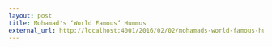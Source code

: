 ```yaml
---
layout: post
title: Mohamad's ‘World Famous’ Hummus
external_url: http://localhost:4001/2016/02/02/mohamads-world-famous-hummus/
---
```

